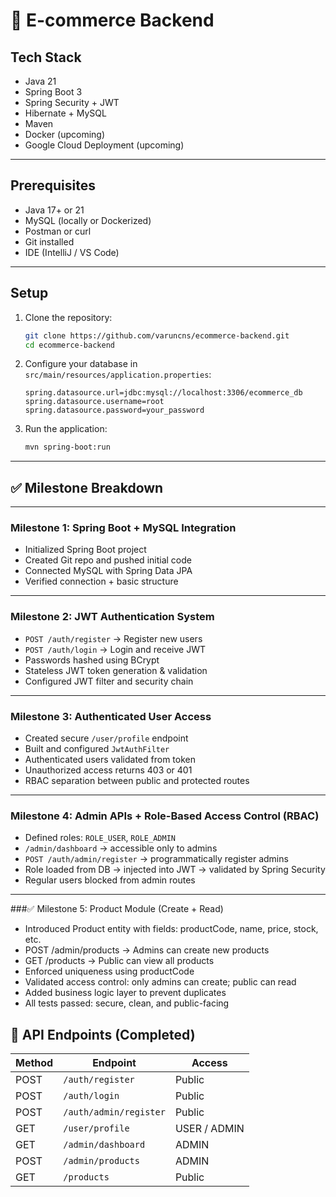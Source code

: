 # 🛒 E-commerce Backend

##  Tech Stack
- Java 21
- Spring Boot 3
- Spring Security + JWT
- Hibernate + MySQL
- Maven
- Docker (upcoming)
- Google Cloud Deployment (upcoming)

---

##  Prerequisites

- Java 17+ or 21
- MySQL (locally or Dockerized)
- Postman or curl
- Git installed
- IDE (IntelliJ / VS Code)

---

##  Setup

1. Clone the repository:
   ```bash
   git clone https://github.com/varuncns/ecommerce-backend.git
   cd ecommerce-backend
   ```

2. Configure your database in `src/main/resources/application.properties`:

   ```properties
   spring.datasource.url=jdbc:mysql://localhost:3306/ecommerce_db
   spring.datasource.username=root
   spring.datasource.password=your_password
   ```

3. Run the application:

   ```bash
   mvn spring-boot:run
   ```

---

## ✅ Milestone Breakdown

---

###  Milestone 1: Spring Boot + MySQL Integration

* Initialized Spring Boot project
* Created Git repo and pushed initial code
* Connected MySQL with Spring Data JPA
* Verified connection + basic structure

---

###  Milestone 2: JWT Authentication System

* `POST /auth/register` → Register new users
* `POST /auth/login` → Login and receive JWT
* Passwords hashed using BCrypt
* Stateless JWT token generation & validation
* Configured JWT filter and security chain

---

###  Milestone 3: Authenticated User Access

* Created secure `/user/profile` endpoint
* Built and configured `JwtAuthFilter`
* Authenticated users validated from token
* Unauthorized access returns 403 or 401
* RBAC separation between public and protected routes

---

###  Milestone 4: Admin APIs + Role-Based Access Control (RBAC)

* Defined roles: `ROLE_USER`, `ROLE_ADMIN`
* `/admin/dashboard` → accessible only to admins
* `POST /auth/admin/register` → programmatically register admins
* Role loaded from DB → injected into JWT → validated by Spring Security
* Regular users blocked from admin routes


---

###✅ Milestone 5: Product Module (Create + Read)

* Introduced Product entity with fields: productCode, name, price, stock, etc.
* POST /admin/products → Admins can create new products
* GET /products → Public can view all products
* Enforced uniqueness using productCode
* Validated access control: only admins can create; public can read
* Added business logic layer to prevent duplicates
* All tests passed: secure, clean, and public-facing

## 📮 API Endpoints (Completed)

| Method | Endpoint               | Access       |
| ------ | ---------------------- | ------------ |
| POST   | `/auth/register`       | Public       |
| POST   | `/auth/login`          | Public       |
| POST   | `/auth/admin/register` | Public       |
| GET    | `/user/profile`        | USER / ADMIN |
| GET    | `/admin/dashboard`     | ADMIN        |
|POST	   |`/admin/products	`      |ADMIN         |
|GET	   | `/products`	          |Public        |

